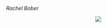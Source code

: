 *Rachel Bober*



<p align="center">
  <img src="https://github.com/Mass-Lab/Open_Lab_Notebook_Mass_Lab/blob/master/images/Coral_readme.jpg?raw=true?raw=true" />
</p>


